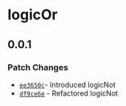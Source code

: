 # logicOr

## 0.0.1

### Patch Changes

- [`ee3650c`](https://github.com/changeelog/reactuse/commit/ee3650ca98663962d29e8c650c18d839437bc47a#diff-119ef4372e263195d8a81f15b5a02b1333fef0b8cc5cece889523a76ab277cfa)- Introduced logicNot
- [`df9ce6e`](https://github.com/changeelog/reactuse/commit/df9ce6ef442452b634922448d38e18910f971044#diff-8dc1b6da49eac6be7ba25add831d506449d73edbcbca0a613c10e50e25313894) - Refactored logicNot
